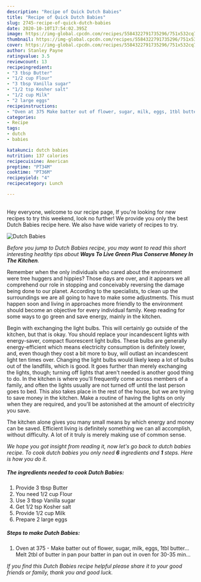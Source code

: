 ```yaml
---
description: "Recipe of Quick Dutch Babies"
title: "Recipe of Quick Dutch Babies"
slug: 2745-recipe-of-quick-dutch-babies
date: 2020-10-10T17:54:02.395Z
image: https://img-global.cpcdn.com/recipes/5584322791735296/751x532cq70/dutch-babies-recipe-main-photo.jpg
thumbnail: https://img-global.cpcdn.com/recipes/5584322791735296/751x532cq70/dutch-babies-recipe-main-photo.jpg
cover: https://img-global.cpcdn.com/recipes/5584322791735296/751x532cq70/dutch-babies-recipe-main-photo.jpg
author: Stanley Payne
ratingvalue: 3.5
reviewcount: 13
recipeingredient:
- "3 tbsp Butter"
- "1/2 cup Flour"
- "3 tbsp Vanilla sugar"
- "1/2 tsp Kosher salt"
- "1/2 cup Milk"
- "2 large eggs"
recipeinstructions:
- "Oven at 375 Make batter out of flower, sugar, milk, eggs, 1tbl butter... Melt 2tbl of butter in pan pour batter in pan out in oven for 30-35 min..."
categories:
- Recipe
tags:
- dutch
- babies

katakunci: dutch babies 
nutrition: 137 calories
recipecuisine: American
preptime: "PT34M"
cooktime: "PT36M"
recipeyield: "4"
recipecategory: Lunch

---
```

<br>
Hey everyone, welcome to our recipe page, If you're looking for new recipes to try this weekend, look no further! We provide you only the best Dutch Babies recipe here. We also have wide variety of recipes to try.
<br>


![Dutch Babies](https://img-global.cpcdn.com/recipes/5584322791735296/751x532cq70/dutch-babies-recipe-main-photo.jpg)

<i>Before you jump to Dutch Babies recipe, you may want to read this short interesting healthy tips about 
<strong>Ways To Live Green Plus Conserve Money In The Kitchen</strong>.</i>
</br>

Remember when the only individuals who cared about the environment were tree huggers and hippies? Those days are over, and it appears we all comprehend our role in stopping and conceivably reversing the damage being done to our planet. According to the specialists, to clean up the surroundings we are all going to have to make some adjustments. This must happen soon and living in approaches more friendly to the environment should become an objective for every individual family. Keep reading for some ways to go green and save energy, mainly in the kitchen.

Begin with exchanging the light bulbs. This will certainly go outside of the kitchen, but that is okay. You should replace your incandescent lights with energy-saver, compact fluorescent light bulbs. These bulbs are generally energy-efficient which means electricity consumption is definitely lower, and, even though they cost a bit more to buy, will outlast an incandescent light ten times over. Changing the light bulbs would likely keep a lot of bulbs out of the landfills, which is good. It goes further than merely exchanging the lights, though; turning off lights that aren't needed is another good thing to do. In the kitchen is where you'll frequently come across members of a family, and often the lights usually are not turned off until the last person goes to bed. This also takes place in the rest of the house, but we are trying to save money in the kitchen. Make a routine of having the lights on only when they are required, and you'll be astonished at the amount of electricity you save.

The kitchen alone gives you many small means by which energy and money can be saved. Efficient living is definitely something we can all accomplish, without difficulty. A lot of it truly is merely making use of common sense.


<i>We hope you got insight from reading it, now let's go back to dutch babies recipe. To cook dutch babies you only need <strong>6</strong> ingredients and <strong>1</strong> steps. Here is how you do it.
</i>

##### The ingredients needed to cook Dutch Babies:

1. Provide 3 tbsp Butter
1. You need 1/2 cup Flour
1. Use 3 tbsp Vanilla sugar
1. Get 1/2 tsp Kosher salt
1. Provide 1/2 cup Milk
1. Prepare 2 large eggs


##### Steps to make Dutch Babies:

1. Oven at 375 - Make batter out of flower, sugar, milk, eggs, 1tbl butter... Melt 2tbl of butter in pan pour batter in pan out in oven for 30-35 min...


<i>If you find this Dutch Babies recipe helpful please share it to your good friends or family, thank you and good luck.</i>
